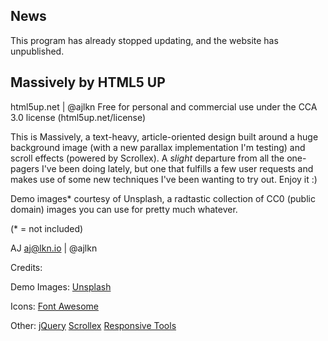 ## News

This program has already stopped updating,
and the website has unpublished.


## Massively by HTML5 UP
html5up.net | @ajlkn
Free for personal and commercial use under the CCA 3.0 license (html5up.net/license)


This is Massively, a text-heavy, article-oriented design built around a huge background
image (with a new parallax implementation I'm testing) and scroll effects (powered by
Scrollex). A *slight* departure from all the one-pagers I've been doing lately, but one
that fulfills a few user requests and makes use of some new techniques I've been wanting
to try out. Enjoy it :)

Demo images* courtesy of Unsplash, a radtastic collection of CC0 (public domain) images
you can use for pretty much whatever.

(* = not included)

AJ
aj@lkn.io | @ajlkn


Credits:

Demo Images:
	[Unsplash](unsplash.com)

Icons:
	[Font Awesome](fontawesome.io)

Other:
	[jQuery](jquery.com)
	[Scrollex](github.com/ajlkn/jquery.scrollex)
	[Responsive Tools](github.com/ajlkn/responsive-tools)

